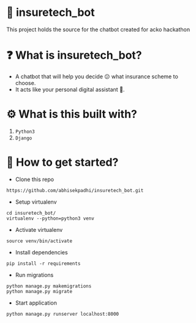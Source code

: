 # :robot: insuretech_bot
This project holds the source for the chatbot created for acko hackathon

# :question: What is insuretech_bot?
- A chatbot that will help you decide :confused: what insurance scheme to choose.
- It acts like your personal digital  assistant :dog:.

# :gear: What is this built with?
1. `Python3`
2. `Django`

# :rocket: How to get started?
- Clone this repo
```
https://github.com/abhisekpadhi/insuretech_bot.git
```

- Setup virtualenv

```
cd insuretech_bot/
virtualenv --python=python3 venv
```

- Activate virtualenv

```
source venv/bin/activate
```

- Install dependencies

```
pip install -r requirements
```

- Run migrations
```
python manage.py makemigrations
python manage.py migrate
```

- Start application
```
python manage.py runserver localhost:8000
```

